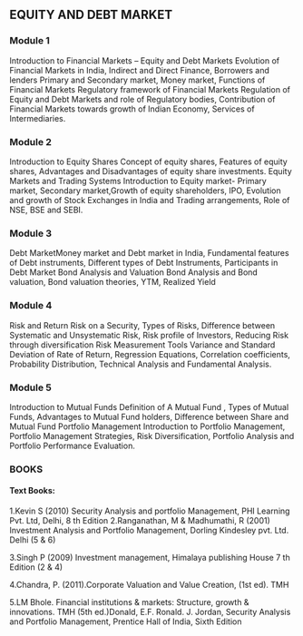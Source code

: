 ## EQUITY AND DEBT MARKET
### Module 1 
Introduction to Financial Markets – Equity and Debt Markets Evolution of Financial Markets in India, Indirect and Direct Finance, Borrowers and lenders Primary and Secondary market, Money market, Functions of Financial Markets Regulatory framework of Financial Markets Regulation of Equity and Debt Markets and role of Regulatory bodies, Contribution of Financial 
Markets towards growth of Indian Economy, Services of Intermediaries. 

### Module 2 
Introduction to Equity Shares Concept of equity shares, Features of equity shares, Advantages and Disadvantages of equity share investments. Equity Markets and Trading Systems Introduction to Equity market- Primary market, Secondary market,Growth of equity shareholders, IPO, Evolution and growth of Stock Exchanges in India and Trading arrangements, Role of NSE, BSE and SEBI.

### Module 3
Debt MarketMoney market and Debt market in India, Fundamental features of Debt instruments, Different types of Debt Instruments, Participants in Debt Market Bond Analysis and Valuation Bond Analysis and Bond valuation, Bond valuation theories, YTM, Realized Yield

### Module 4 
Risk and Return Risk on a Security, Types of Risks, Difference between Systematic and Unsystematic Risk, Risk profile of Investors, Reducing Risk through diversification Risk Measurement Tools Variance and Standard Deviation of Rate of Return, Regression Equations, Correlation coefficients, 
Probability Distribution, Technical Analysis and 
Fundamental Analysis.

### Module 5 
Introduction to Mutual Funds Definition of A Mutual Fund , Types of Mutual Funds, Advantages to Mutual Fund holders, Difference between Share and Mutual Fund 
Portfolio Management Introduction to Portfolio Management, Portfolio Management Strategies, Risk Diversification, Portfolio Analysis and Portfolio Performance Evaluation.

### BOOKS
#### Text Books:
1.Kevin S (2010) Security Analysis and portfolio Management, PHI Learning Pvt. Ltd, Delhi, 8 th Edition 
2.Ranganathan, M & Madhumathi, R (2001) Investment Analysis and Portfolio Management, Dorling Kindesley pvt. Ltd. Delhi (5 & 6)

3.Singh P (2009) Investment management, Himalaya publishing House 7 th Edition (2 & 4)

4.Chandra, P. (2011).Corporate Valuation and Value Creation, (1st ed). TMH

5.LM Bhole. Financial institutions & markets: Structure, growth & innovations. TMH (5th 
ed.)Donald, E.F. Ronald. J. Jordan, Security Analysis and Portfolio Management, Prentice Hall of India, Sixth Edition